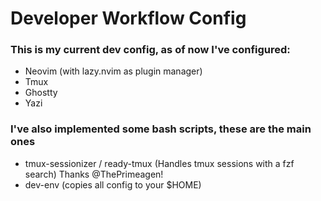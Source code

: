 # Developer Workflow Config
### This is my current dev config, as of now I've configured:
- Neovim (with lazy.nvim as plugin manager)
- Tmux
- Ghostty
- Yazi
### I've also implemented some bash scripts, these are the main ones
- tmux-sessionizer / ready-tmux (Handles tmux sessions with a fzf search) Thanks @ThePrimeagen!
- dev-env (copies all config to your $HOME)
